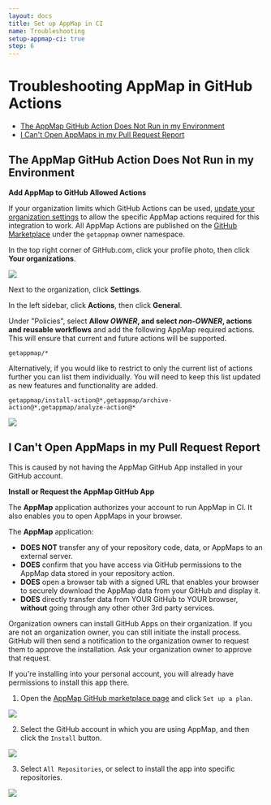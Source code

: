 ```yaml
---
layout: docs
title: Set up AppMap in CI
name: Troubleshooting
setup-appmap-ci: true
step: 6
---
```


# Troubleshooting AppMap in GitHub Actions <!-- omit in toc -->

- [The AppMap GitHub Action Does Not Run in my Environment](#the-appmap-github-action-does-not-run-in-my-environment)
- [I Can't Open AppMaps in my Pull Request Report](#i-cant-open-appmaps-in-my-pull-request-report)

## The AppMap GitHub Action Does Not Run in my Environment

**Add AppMap to GitHub Allowed Actions**

If your organization limits which GitHub Actions can be used, [update your organization settings](https://docs.github.com/en/organizations/managing-organization-settings/disabling-or-limiting-github-actions-for-your-organization#allowing-select-actions-and-reusable-workflows-to-run) to allow the specific AppMap actions required for this integration to work. All AppMap Actions are published on the [GitHub Marketplace](https://github.com/marketplace?type=actions&query=getappmap+) under the `getappmap` owner namespace.

In the top right corner of GitHub.com, click your profile photo, then click **Your organizations**.

<img class="video-screenshot" src="/assets/img/docs/github-your-organizations.webp"/> 

Next to the organization, click **Settings**.

In the left sidebar, click **Actions**, then click **General**.

Under "Policies", select **Allow _OWNER_, and select _non-OWNER_, actions and reusable workflows** and add the following AppMap required actions. This will ensure that current and future actions will be supported. 

```
getappmap/*
```

Alternatively, if you would like to restrict to only the current list of actions further you can list them individually. You will need to keep this list updated as new features and functionality are added. 
```
getappmap/install-action@*,getappmap/archive-action@*,getappmap/analyze-action@*
```

<img class="video-screenshot" src="/assets/img/docs/gh-action/action-permissions.webp"/> 

## I Can't Open AppMaps in my Pull Request Report

This is caused by not having the AppMap GitHub App installed in your GitHub account.

**Install or Request the AppMap GitHub App**

The **AppMap** application authorizes your account to run AppMap in CI. It also enables you to open AppMaps in your browser.

The **AppMap** application:

- **DOES NOT** transfer any of your repository code, data, or AppMaps to an external server.  
- **DOES** confirm that you have access via GitHub permissions to the AppMap data stored in your repository action.  
- **DOES** open a browser tab with a signed URL that enables your browser to securely download the AppMap data from your GitHub and display it.  
- **DOES** directly transfer data from YOUR GitHub to YOUR browser, **without** going through any other other 3rd party services.  

Organization owners can install GitHub Apps on their organization. If you are not an organization owner, you can still initiate the install process. GitHub will then send a notification to the organization owner to request them to approve the installation. Ask your organization owner to approve that request.

If you're installing into your personal account, you will already have permissions to install this app there.

1) Open the [AppMap GitHub marketplace page](https://github.com/marketplace/get-appmap) and click `Set up a plan`.

<img class="video-screenshot" src="/assets/img/docs/gh-action/marketplace-page.webp"/>

2) Select the GitHub account in which you are using AppMap, and then click the `Install` button.

<img class="video-screenshot" src="/assets/img/docs/gh-action/account-selection.webp"/>

3) Select `All Repositories`, or select to install the app into specific repositories.

<img class="video-screenshot" src="/assets/img/docs/gh-action/select-repos.webp"/> 
